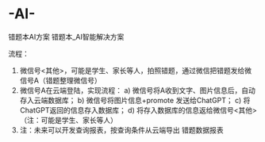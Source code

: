 # -AI-
错题本AI方案
错题本_AI智能解决方案

流程：
1.	微信号<其他>，可能是学生、家长等人，拍照错题，通过微信把错题发给微信号A（错题整理微信号）
2.	微信号A在云端登陆，实现流程：
a)	微信号将A收到文字、图片信息后，自动存入云端数据库；
b)	微信号将图片信息+promote 发送给ChatGPT；
c)	将ChatGPT返回的信息存入数据库；
d)	将存入数据库的信息返给微信号<其他>（注：可能是学生、家长等人）
3.	注：未来可以开发查询报表，按查询条件从云端导出 错题数据报表
